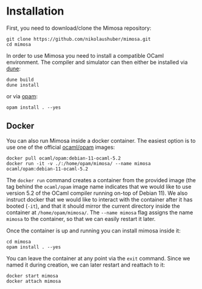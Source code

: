 # Installation

First, you need to download/clone the Mimosa repository:

```text
git clone https://github.com/nikolaushuber/mimosa.git
cd mimosa
```

In order to use Mimosa you need to install a compatible OCaml environment. The compiler and simulator can then either be installed via [dune](https://dune.build):

```text
dune build
dune install
```

or via [opam](https://opam.ocaml.org):

```text
opam install . --yes
```

## Docker

You can also run Mimosa inside a docker container. The easiest option is to use one of the official [ocaml/opam](https://hub.docker.com/r/ocaml/opam) images:

```text
docker pull ocaml/opam:debian-11-ocaml-5.2
docker run -it -v ./:/home/opam/mimosa/ --name mimosa ocaml/opam:debian-11-ocaml-5.2
```

The `docker run` command creates a container from the provided image (the tag behind the `ocaml/opam` image name indicates that we would like to use version 5.2 of the OCaml compiler running on-top of Debian 11). We also instruct docker that we would like to interact with the container after it has booted (`-it`), and that it should mirror the current directory inside the container at `/home/opam/mimosa/`. The `--name mimosa` flag assigns the name `mimosa` to the container, so that we can easily restart it later.

Once the container is up and running you can install mimosa inside it:

```text
cd mimosa
opam install . --yes
```

You can leave the container at any point via the `exit` command. Since we named it during creation, we can later restart and reattach to it:

```text
docker start mimosa
docker attach mimosa
```
